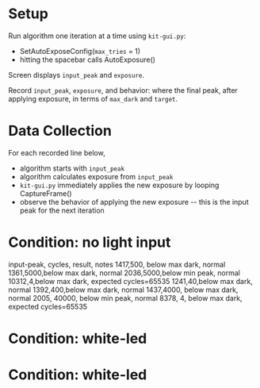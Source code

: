 # Setup

Run algorithm one iteration at a time using
`kit-gui.py`:

- SetAutoExposeConfig(`max_tries` = 1)
- hitting the spacebar calls AutoExposure()

Screen displays `input_peak` and `exposure`.

Record `input_peak`, `exposure`, and behavior:
where the final peak, after applying exposure, in
terms of `max_dark` and `target`.

# Data Collection
For each recorded line below,

- algorithm starts with `input_peak`
- algorithm calculates exposure from `input_peak`
- `kit-gui.py` immediately applies the new
  exposure by looping CaptureFrame()
- observe the behavior of applying the new
  exposure -- this is the input peak for the next
  iteration

# Condition: no light input

input-peak, cycles, result, notes
1417,500, below max dark, normal
1361,5000,below max dark, normal
2036,5000,below min peak, normal
10312,4,below max dark, expected cycles=65535
1241,40,below max dark, normal
1392,400,below max dark, normal
1437,4000, below max dark, normal
2005, 40000, below min peak, normal
8378, 4, below max dark, expected cycles=65535

# Condition: white-led

# Condition: white-led
